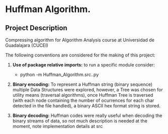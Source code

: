 # Huffman Algorithm.

## Project Description

Compressing algorithm for Algorithm Analysis course at Universidad de Guadalajara (CUCEI)



The following conventions are considered for the making of this project:

1. **Use of package relative imports:** to run a specific module consider:
    * python -m Huffman_Algorithm.src.<file>.py

2. **Binary encoding:** To represent a Huffman string (binary sequence) multiple Data Structures were explored, however, a Tree was chosen for utility means (traversal algorithms), once Huffman Tree is traversed (with each node containing the number of ocurrences for each char detected in the file handled), a binary ASCII hex format string is stored.

3. **Binary decoding:** Huffman codes were really useful when decoding the binary streams of data, so not much description is needed at the moment, note implementation details at src

